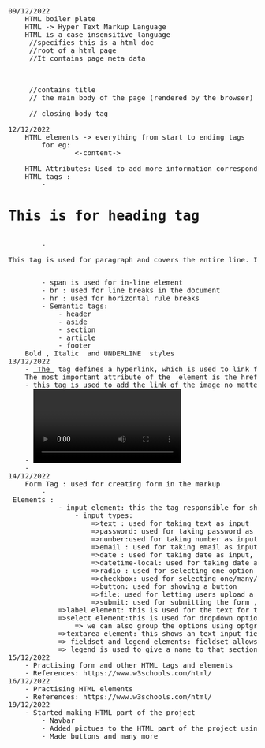 <pre>
09/12/2022
    HTML boiler plate
    HTML -> Hyper Text Markup Language
    HTML is a case insensitive language
    <!DOCTYPE html> //specifies this is a html doc
    <html lang="en"> //root of a html page
    <head> //It contains page meta data
    <meta charset="UTF-8">
    <meta http-equiv="X-UA-Compatible" content="IE=edge">
    <meta name="viewport" content="width=device-width, initial-scale=1.0">
    <title>Document</title> //contains title
    </head> // the main body of the page (rendered by the browser)
    <body>
    </body> // closing body tag
    </html>
12/12/2022
    HTML elements -> everything from start to ending tags
        for eg: <body>
                <-content->
                </body>
    HTML Attributes: Used to add more information corresponding to an HTML Tags            
    HTML tags :
        - <h1>This is for heading tag</h1>
        - <p>This tag is used for paragraph and covers the entire line. It is a blocked-line element</p>
        - <span>span is used for in-line element</span>
        - br : used for line breaks in the document
        - hr : used for horizontal rule breaks
        - Semantic tags:
            - header
            - aside
            - section
            - article
            - footer
    Bold <b></b>, Italic <i></i> and UNDERLINE <u></u> styles
13/12/2022
    - <a href> The <a> tag defines a hyperlink, which is used to link from one page to another.
    The most important attribute of the <a> element is the href attribute, which indicates the link's destination
    - <img>this tag is used to add the link of the image no matter that the image is in our local system or from the internet
    - <video>this is almost similar to img tag</video>
    - <audio> this is used to add audio to the webpage</audio>
14/12/2022
    Form Tag : used for creating form in the markup
        - <form> Elements :
            - input element: this the tag responsible for showing the input field of different types based on its attribute "type"
                - input types:
                    =>text : used for taking text as input
                    =>password: used for taking password as input, characters are not shown
                    =>number:used for taking number as input , only 10 digits alongwith e(representing power of 10) is acceptable
                    =>email : used for taking email as input , validates input as a valid email address
                    =>date : used for taking date as input, date picker opens
                    =>datetime-local: used for taking date and time as input
                    =>radio : used for selecting one option out of many, radio buttons are used
                    =>checkbox: used for selecting one/many/none out of many options, checkboxes are shown to choose from options
                    =>button: used for showing a button
                    =>file: used for letting users upload a file
                    =>submit: used for submitting the form , it is basically a button
            =>label element: this is used for the text for the particular input field, to autofocus the linked input field when clicked on label- the "for" attribute of label tag should have same value as that of "id " of input tag
            =>select element:this is used for dropdown options from which an option can be choosen
                => we can also group the options using optgroup tag
            =>textarea element: this shows an text input field , width and height of this field is larger as compared to normal text field , can also be resized
            => fieldset and legend elements: fieldset allows us to group multiple fields using a box , making it as a section of the form
            => legend is used to give a name to that section created by fieldset
15/12/2022
    - Practising form and other HTML tags and elements
    - References: https://www.w3schools.com/html/
16/12/2022
    - Practising HTML elements
    - References: https://www.w3schools.com/html/
19/12/2022
    - Started making HTML part of the project
        - Navbar
        - Added pictues to the HTML part of the project using <img> tag
        - Made buttons and many more
</pre>        